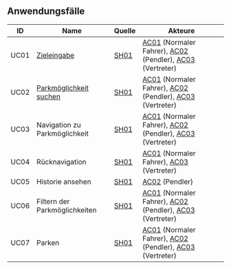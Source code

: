 ## Anwendungsfälle 

| ID  |  Name        | Quelle       |    Akteure|
|-----|--------------|--------------|--------------|
|UC01| [Zieleingabe](https://github.com/isd-nunkesser/sd-2019-froyo/wiki/UC01)|[SH01](https://github.com/isd-nunkesser/sd-2019-froyo/wiki/Anforderungsquellen)|[AC01](https://github.com/isd-nunkesser/sd-2019-froyo/wiki/Kontext) (Normaler Fahrer), [AC02](https://github.com/isd-nunkesser/sd-2019-froyo/wiki/Kontext) (Pendler), [AC03](https://github.com/isd-nunkesser/sd-2019-froyo/wiki/Kontext) (Vertreter)|
|UC02 | [Parkmöglichkeit suchen](https://github.com/isd-nunkesser/sd-2019-froyo/wiki/UC02) | [SH01](https://github.com/isd-nunkesser/sd-2019-froyo/wiki/Anforderungsquellen)| [AC01](https://github.com/isd-nunkesser/sd-2019-froyo/wiki/Kontext) (Normaler Fahrer), [AC02](https://github.com/isd-nunkesser/sd-2019-froyo/wiki/Kontext) (Pendler), [AC03](https://github.com/isd-nunkesser/sd-2019-froyo/wiki/Kontext) (Vertreter)|
|UC03| Navigation zu Parkmöglichkeit|[SH01](https://github.com/isd-nunkesser/sd-2019-froyo/wiki/Anforderungsquellen)|[AC01](https://github.com/isd-nunkesser/sd-2019-froyo/wiki/Kontext) (Normaler Fahrer), [AC02](https://github.com/isd-nunkesser/sd-2019-froyo/wiki/Kontext) (Pendler), [AC03](https://github.com/isd-nunkesser/sd-2019-froyo/wiki/Kontext) (Vertreter)|
|UC04 |  Rücknavigation | [SH01](https://github.com/isd-nunkesser/sd-2019-froyo/wiki/Anforderungsquellen)  | [AC01](https://github.com/isd-nunkesser/sd-2019-froyo/wiki/Kontext) (Normaler Fahrer), [AC03](https://github.com/isd-nunkesser/sd-2019-froyo/wiki/Kontext) (Vertreter)|
|UC05 | Historie ansehen| [SH01](https://github.com/isd-nunkesser/sd-2019-froyo/wiki/Anforderungsquellen)| [AC02](https://github.com/isd-nunkesser/sd-2019-froyo/wiki/Kontext) (Pendler)|
|UC06| Filtern der Parkmöglichkeiten | [SH01](https://github.com/isd-nunkesser/sd-2019-froyo/wiki/Anforderungsquellen) | [AC01](https://github.com/isd-nunkesser/sd-2019-froyo/wiki/Kontext) (Normaler Fahrer), [AC02](https://github.com/isd-nunkesser/sd-2019-froyo/wiki/Kontext) (Pendler), [AC03](https://github.com/isd-nunkesser/sd-2019-froyo/wiki/Kontext) (Vertreter) |
|UC07| Parken|[SH01](https://github.com/isd-nunkesser/sd-2019-froyo/wiki/Anforderungsquellen)|[AC01](https://github.com/isd-nunkesser/sd-2019-froyo/wiki/Kontext) (Normaler Fahrer), [AC02](https://github.com/isd-nunkesser/sd-2019-froyo/wiki/Kontext) (Pendler), [AC03](https://github.com/isd-nunkesser/sd-2019-froyo/wiki/Kontext) (Vertreter)|
